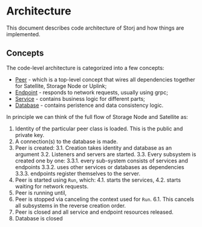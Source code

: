 # Architecture

This document describes code architecture of Storj and how things are implemented.

## Concepts

The code-level architecture is categorized into a few concepts:

* [Peer](code/Peer.md) - which is a top-level concept that wires all dependencies together for Satellite, Storage Node or Uplink;
* [Endpoint](code/Endpoint.md) - responds to network requests, usually using grpc;
* [Service](code/Service.md) - contains business logic for different parts;
* [Database](code/Database.md) - contains peristence and data consistency logic.

In principle we can think of the full flow of Storage Node and Satellite as:

1. Identity of the particular peer class is loaded. This is the public and private key.
2. A connection(s) to the database is made.
3. Peer is created:
3.1. Creation takes identity and database as an argument
3.2. Listeners and servers are started.
3.3. Every subsystem is created one by one:
3.3.1. every sub-system consists of services and endpoints
3.3.2. uses other services or databases as dependencies
3.3.3. endpoints register themselves to the server.
4. Peer is started using `Run`, which:
4.1. starts the services,
4.2. starts waiting for network requests.
5. Peer is running until,
6. Peer is stopped via canceling the context used for `Run`.
6.1. This cancels all subsystems in the reverse creation order.
7. Peer is closed and all service and endpoint resources released.
8. Database is closed
